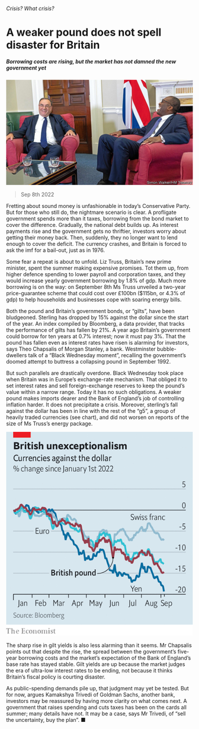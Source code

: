 ###### Crisis? What crisis?

# A weaker pound does not spell disaster for Britain 

##### Borrowing costs are rising, but the market has not damned the new government yet 

![image](images/20220910_BRP506.jpg) 

> Sep 8th 2022 

Fretting about sound money is unfashionable in today’s Conservative Party. But for those who still do, the nightmare scenario is clear. A profligate government spends more than it taxes, borrowing from the bond market to cover the difference. Gradually, the national debt builds up. As interest payments rise and the government gets no thriftier, investors worry about getting their money back. Then, suddenly, they no longer want to lend enough to cover the deficit. The currency crashes, and Britain is forced to ask the imf for a bail-out, just as in 1976.

Some fear a repeat is about to unfold. Liz Truss, Britain’s new prime minister, spent the summer making expensive promises. Tot them up, from higher defence spending to lower payroll and corporation taxes, and they would increase yearly government borrowing by 1.8% of gdp. Much more borrowing is on the way: on September 8th Ms Truss unveiled a two-year price-guarantee scheme that could cost over £100bn ($115bn, or 4.3% of gdp) to help households and businesses cope with soaring energy bills.

Both the pound and Britain’s government bonds, or “gilts”, have been bludgeoned. Sterling has dropped by 15% against the dollar since the start of the year. An index compiled by Bloomberg, a data provider, that tracks the performance of gilts has fallen by 21%. A year ago Britain’s government could borrow for ten years at 0.7% interest; now it must pay 3%. That the pound has fallen even as interest rates have risen is alarming for investors, says Theo Chapsalis of Morgan Stanley, a bank. Westminster bubble-dwellers talk of a “Black Wednesday moment”, recalling the government’s doomed attempt to buttress a collapsing pound in September 1992.

But such parallels are drastically overdone. Black Wednesday took place when Britain was in Europe’s exchange-rate mechanism. That obliged it to set interest rates and sell foreign-exchange reserves to keep the pound’s value within a narrow range. Today it has no such obligations. A weaker pound makes imports dearer and the Bank of England’s job of controlling inflation harder. It does not precipitate a crisis. Moreover, sterling’s fall against the dollar has been in line with the rest of the “g5”, a group of heavily traded currencies (see chart), and did not worsen on reports of the size of Ms Truss’s energy package. 

![image](images/20220910_BRC776.png) 


The sharp rise in gilt yields is also less alarming than it seems. Mr Chapsalis points out that despite the rise, the spread between the government’s five-year borrowing costs and the market’s expectation of the Bank of England’s base rate has stayed stable. Gilt yields are up because the market judges the era of ultra-low interest rates to be ending, not because it thinks Britain’s fiscal policy is courting disaster.

As public-spending demands pile up, that judgment may yet be tested. But for now, argues Kamakshya Trivedi of Goldman Sachs, another bank, investors may be reassured by having more clarity on what comes next. A government that raises spending and cuts taxes has been on the cards all summer; many details have not. It may be a case, says Mr Trivedi, of “sell the uncertainty, buy the plan”. ■


